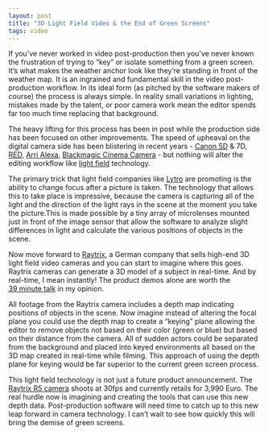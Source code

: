 ```yaml
---
layout: post
title: "3D Light Field Video & the End of Green Screens"
tags: video
---
```


If you’ve never worked in video post-production then you’ve never known the frustration of trying to “key” or isolate something from a green screen. It’s what makes the weather anchor look like they’re standing in front of the weather map. It is an ingrained and fundamental skill in the video post-production workflow. In its ideal form (as pitched by the software makers of course) the process is always simple. In reality small variations in lighting, mistakes made by the talent, or poor camera work mean the editor spends far too much time replacing that background.

The heavy lifting for this process has been in post while the production side has been focused on other improvements. The speed of upheaval on the digital camera side has been blistering in recent years - <a title="Canon EOS 5D" href="http://en.wikipedia.org/wiki/Canon_EOS_5D" rel="wikipedia" target="_blank">Canon 5D</a> & 7D, <a title="Red Cameras" href="http://www.red.com" rel="homepage" target="_blank">RED</a>, <a title="Arri Alexa" href="http://www.arridigital.com/" rel="homepage" target="_blank">Arri Alexa</a>, <a href="http://www.blackmagic-design.com/products/blackmagiccinemacamera/">Blackmagic Cinema Camera</a> - but nothing will alter the editing workflow like <a title="Light field" href="http://en.wikipedia.org/wiki/Light_field" rel="wikipedia" target="_blank">light field</a> technology.

The primary trick that light field companies like <a title="Lytro" href="http://www.lytro.com/" rel="homepage" target="_blank">Lytro</a> are promoting is the ability to change focus after a picture is taken. The technology that allows this to take place is impressive, because the camera is capturing all of the light and the direction of the light rays in the scene at the moment you take the picture.This is made possible by a tiny array of microlenses mounted just in front of the image sensor that allow the software to analyze slight differences in light and calculate the various positions of objects in the scene.

Now move forward to <a href="http://raytrix.de/">Raytrix</a>, a German company that sells high-end 3D light field video cameras and you can start to imagine where this goes. Raytrix cameras can generate a 3D model of a subject in real-time. And by real-time, I mean instantly! The product demos alone are worth the <a href="http://www.gputechconf.com/gtcnew/on-demand-gtc.php?sessionTopic=&searchByKeyword=raytrix&submit=&select=+&sessionEvent=&sessionYear=&sessionFormat#1513">39 minute talk</a> in my opinion.

All footage from the Raytrix camera includes a depth map indicating positions of objects in the scene. Now imagine instead of altering the focal plane you could use the depth map to create a “keying” plane allowing the editor to remove objects not based on their color (green or blue) but based on their distance from the camera. All of sudden actors could be separated from the background and placed into keyed environments all based on the 3D map created in real-time while filming. This approach of using the depth plane for keying would be far superior to the current green screen process.

This light field technology is not just a future product announcement. The <a href="http://raytrix.de/index.php/Cameras.html">Raytrix R5 camera</a> shoots at 30fps and currently retails for 3,990 Euro. The real hurdle now is imagining and creating the tools that can use this new depth data. Post-production software will need time to catch up to this new leap forward in camera technology. I can’t wait to see how quickly this will bring the demise of green screens.

